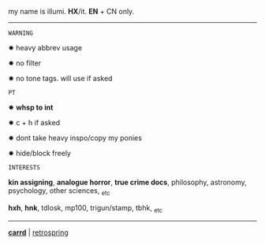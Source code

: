my name is illumi. **HX**/it. **EN** + CN only.

***

```
WARNING
```
✸ heavy abbrev usage

✸ no filter

✸ no tone tags. will use if asked

```
PT
```

✸ **whsp to int**

✸ c + h if asked

✸ dont take heavy inspo/copy my ponies

✸ hide/block freely

```
INTERESTS
```
**kin assigning**, **analogue horror**, **true crime docs**, philosophy, astronomy, psychology, other sciences, <sub> etc </sub>

**hxh**, **hnk**, tdlosk, mp100, trigun/stamp, tbhk, <sub> etc </sub>
***
[**carrd**](https://irvmi.carrd.co) | [retrospring](https://retrospring.net/@illvmi)
